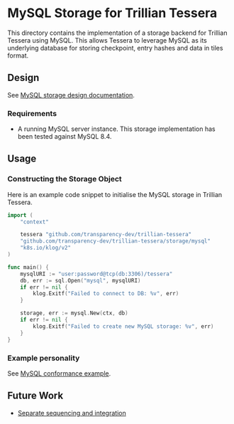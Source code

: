 # MySQL Storage for Trillian Tessera

This directory contains the implementation of a storage backend for Trillian Tessera using MySQL. This allows Tessera to leverage MySQL as its underlying database for storing checkpoint, entry hashes and data in tiles format.

## Design

See [MySQL storage design documentation](/docs/design/mysql_storage.md).

### Requirements

- A running MySQL server instance. This storage implementation has been tested against MySQL 8.4.

## Usage

### Constructing the Storage Object

Here is an example code snippet to initialise the MySQL storage in Trillian Tessera.

```go
import (
    "context"

    tessera "github.com/transparency-dev/trillian-tessera"
    "github.com/transparency-dev/trillian-tessera/storage/mysql"
    "k8s.io/klog/v2"
)

func main() {
    mysqlURI := "user:password@tcp(db:3306)/tessera"
    db, err := sql.Open("mysql", mysqlURI)
    if err != nil {
        klog.Exitf("Failed to connect to DB: %v", err)
    }

    storage, err := mysql.New(ctx, db)
    if err != nil {
        klog.Exitf("Failed to create new MySQL storage: %v", err)
    }
}
```

### Example personality

See [MySQL conformance example](/cmd/conformance/mysql/).

## Future Work

- [Separate sequencing and integration](https://github.com/transparency-dev/trillian-tessera/pull/282)
